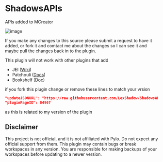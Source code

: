 # ShadowsAPIs
APIs added to MCreator

![image](https://user-images.githubusercontent.com/70896639/158690324-ea5964c7-bcc1-418e-8b1f-91936366fd20.png)


If you make any changes to this source please submit a request to have it added, or fork it and comtact me about the changes so I can see it and maybe pull the changes back in to the plugin.

This plugin will not work with other plugins that add

- JEI ([Wiki](https://github.com/mezz/JustEnoughItems/wiki))
- Patchouli ([Docs](https://vazkiimods.github.io/Patchouli/))
- Bookshelf ([Doc](https://github.com/Darkhax-Minecraft/Bookshelf/wiki))


if you fork this plugin change or remove these lines to match your vrsion 
```json
"updateJSONURL": "https://raw.githubusercontent.com/LexShadow/ShadowsAPIs/main/update.json",
"pluginPageID": 84967
```
as this is related to my version of the plugin



## Disclaimer
This project is not official, and it is not affiliated with Pylo. Do not expect any official support from them.
This plugin may contain bugs or break workspaces in any version. You are responsible for making backups of your workspaces before updating to a newer version.
